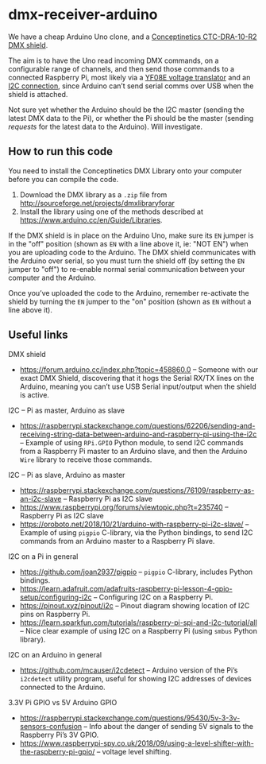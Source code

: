# dmx-receiver-arduino

We have a cheap Arduino Uno clone, and a [Conceptinetics CTC-DRA-10-R2 DMX shield](https://www.tindie.com/products/Conceptinetics/dmx-shield-for-arduino-rdm-capable/).

The aim is to have the Uno read incoming DMX commands, on a configurable range of channels, and then send those commands to a connected Raspberry Pi, most likely via a [YF08E voltage translator](http://www.datasheetcafe.com/yf08e-pdf-datasheet-30695/) and an [I2C connection](https://oscarliang.com/raspberry-pi-arduino-connected-i2c/), since Arduino can’t send serial comms over USB when the shield is attached.

Not sure yet whether the Arduino should be the I2C master (sending the latest DMX data to the Pi), or whether the Pi should be the master (sending _requests_ for the latest data to the Arduino). Will investigate.

## How to run this code

You need to install the Conceptinetics DMX Library onto your computer before you can compile the code.

1. Download the DMX library as a `.zip` file from <http://sourceforge.net/projects/dmxlibraryforar>
2. Install the library using one of the methods described at <https://www.arduino.cc/en/Guide/Libraries>.

If the DMX shield is in place on the Arduino Uno, make sure its `EN` jumper is in the "off" position (shown as `EN` with a line above it, ie: "NOT EN") when you are uploading code to the Arduino. The DMX shield communicates with the Arduino over serial, so you must turn the shield off (by setting the `EN` jumper to "off") to re-enable normal serial communication between your computer and the Arduino.

Once you’ve uploaded the code to the Arduino, remember re-activate the shield by turning the `EN` jumper to the "on" position (shown as `EN` without a line above it).

## Useful links

DMX shield

* https://forum.arduino.cc/index.php?topic=458860.0 – Someone with our exact DMX Shield, discovering that it hogs the Serial RX/TX lines on the Arduino, meaning you can’t use USB Serial input/output when the shield is active.

I2C – Pi as master, Arduino as slave

* https://raspberrypi.stackexchange.com/questions/62206/sending-and-receiving-string-data-between-arduino-and-raspberry-pi-using-the-i2c – Example of using `RPi.GPIO` Python module, to send I2C commands from a Raspberry Pi master to an Arduino slave, and then the Arduino `Wire` library to receive those commands.

I2C – Pi as slave, Arduino as master

* https://raspberrypi.stackexchange.com/questions/76109/raspberry-as-an-i2c-slave – Raspberry Pi as I2C slave
* https://www.raspberrypi.org/forums/viewtopic.php?t=235740 – Raspberry Pi as I2C slave
* https://oroboto.net/2018/10/21/arduino-with-raspberry-pi-i2c-slave/ – Example of using `pigpio` C-library, via the Python bindings, to send I2C commands from an Arduino master to a Raspberry Pi slave.

I2C on a Pi in general

* https://github.com/joan2937/pigpio – `pigpio` C-library, includes Python bindings.
* https://learn.adafruit.com/adafruits-raspberry-pi-lesson-4-gpio-setup/configuring-i2c – Configuring I2C on a Raspberry Pi.
* https://pinout.xyz/pinout/i2c – Pinout diagram showing location of I2C pins on Raspberry Pi.
* https://learn.sparkfun.com/tutorials/raspberry-pi-spi-and-i2c-tutorial/all – Nice clear example of using I2C on a Raspberry Pi (using `smbus` Python library).

I2C on an Arduino in general

* https://github.com/mcauser/i2cdetect – Arduino version of the Pi’s `i2cdetect` utility program, useful for showing I2C addresses of devices connected to the Arduino.

3.3V Pi GPIO vs 5V Arduino GPIO

* https://raspberrypi.stackexchange.com/questions/95430/5v-3-3v-sensors-confusion – Info about the danger of sending 5V signals to the Raspberry Pi’s 3V GPIO.
* https://www.raspberrypi-spy.co.uk/2018/09/using-a-level-shifter-with-the-raspberry-pi-gpio/ – voltage level shifting.
